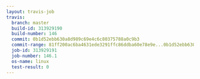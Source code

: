 ```yaml
---
layout: travis-job
travis:
  branch: master
  build-id: 313929190
  build-number: 146
  commit: 0b1d52ebb630a8d989c69e4c6c80375788a0c9b3
  commit-range: 81ff200ac6ba4631ede3291ffc86ddba60e78e9e...0b1d52ebb630a8d989c69e4c6c80375788a0c9b3
  job-id: 313929191
  job-number: 146.1
  os-name: linux
  test-result: 0
---
```

